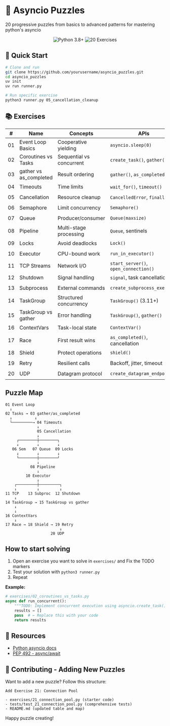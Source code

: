 # 🐍 Asyncio Puzzles

20 progressive puzzles from basics to advanced patterns for mastering python's asyncio
<p align="center">
  <img src="https://img.shields.io/badge/Python-3.8%2B-blue" alt="Python 3.8+">
  <img src="https://img.shields.io/badge/exercises-20-green" alt="20 Exercises">
</p>

## 🚀 Quick Start

```bash
# Clone and run
git clone https://github.com/yourusername/asyncio_puzzles.git
cd asyncio_puzzles
uv init
uv run runner.py

# Run specific exercise
python3 runner.py 05_cancellation_cleanup
```

## 📚 Exercises

| # | Name | Concepts | APIs | Difficulty |
|---|------|----------|------|------------|
| 01 | Event Loop Basics | Cooperative yielding | `asyncio.sleep(0)` | ⭐ |
| 02 | Coroutines vs Tasks | Sequential vs concurrent | `create_task()`, `gather()` | ⭐ |
| 03 | gather vs as_completed | Result ordering | `gather()`, `as_completed()` | ⭐ |
| 04 | Timeouts | Time limits | `wait_for()`, `timeout()` | ⭐⭐ |
| 05 | Cancellation | Resource cleanup | `CancelledError`, `finally` | ⭐⭐ |
| 06 | Semaphore | Limit concurrency | `Semaphore()` | ⭐⭐ |
| 07 | Queue | Producer/consumer | `Queue(maxsize)` | ⭐⭐ |
| 08 | Pipeline | Multi-stage processing | `Queue`, sentinels | ⭐⭐⭐ |
| 09 | Locks | Avoid deadlocks | `Lock()` | ⭐⭐⭐ |
| 10 | Executor | CPU-bound work | `run_in_executor()` | ⭐⭐⭐ |
| 11 | TCP Streams | Network I/O | `start_server()`, `open_connection()` | ⭐⭐⭐ |
| 12 | Shutdown | Signal handling | `signal`, task cancellation | ⭐⭐⭐ |
| 13 | Subprocess | External commands | `create_subprocess_exec()` | ⭐⭐⭐ |
| 14 | TaskGroup | Structured concurrency | `TaskGroup()` (3.11+) | ⭐⭐⭐⭐ |
| 15 | TaskGroup vs gather | Error handling | `TaskGroup()`, `gather()` | ⭐⭐⭐⭐ |
| 16 | ContextVars | Task-local state | `ContextVar()` | ⭐⭐⭐⭐ |
| 17 | Race | First result wins | `as_completed()`, cancellation | ⭐⭐⭐⭐ |
| 18 | Shield | Protect operations | `shield()` | ⭐⭐⭐⭐⭐ |
| 19 | Retry | Resilient calls | Backoff, jitter, timeout | ⭐⭐⭐⭐⭐ |
| 20 | UDP | Datagram protocol | `create_datagram_endpoint()` | ⭐⭐⭐⭐⭐ |

## Puzzle Map

```
01 Event Loop
  ↓
02 Tasks → 03 gather/as_completed
  ↓          ↓
  └─────────→ 04 Timeouts
              ↓
              05 Cancellation
              ↓
     ┌────────┼────────┐
     ↓        ↓        ↓
   06 Sem   07 Queue  09 Locks
     ↓        ↓        ↓
     └────────┼────────┘
              ↓
           08 Pipeline
              ↓
         10 Executor
              ↓
    ┌─────────┼─────────┐
    ↓         ↓         ↓
11 TCP    13 Subproc  12 Shutdown
    ↓
14 TaskGroup → 15 TaskGroup vs gather
    ↓
    ↓
16 ContextVars
    ↓
17 Race → 18 Shield → 19 Retry
                        ↓
                    20 UDP
```

## How to start solving

1. Open an exercise you want to solve in `exercises/` and Fix the TODO markers
2. Test your solution with `python3 runner.py`
3. Repeat

**Example:**
```python
# exercises/02_coroutines_vs_tasks.py
async def run_concurrent():
    """TODO: Implement concurrent execution using asyncio.create_task()"""
    results = []
    pass  # ← Replace this with your code
    return results
```

## 📖 Resources

- [Python asyncio docs](https://docs.python.org/3/library/asyncio.html)
- [PEP 492 - async/await](https://www.python.org/dev/peps/pep-0492/)

## 🤝 Contributing - Adding New Puzzles

Want to add a new puzzle? Follow this structure:

```
Add Exercise 21: Connection Pool

- exercises/21_connection_pool.py (starter code)
- tests/test_21_connection_pool.py (comprehensive tests)
- README.md (updated table and map)
```

Happy puzzle creating!